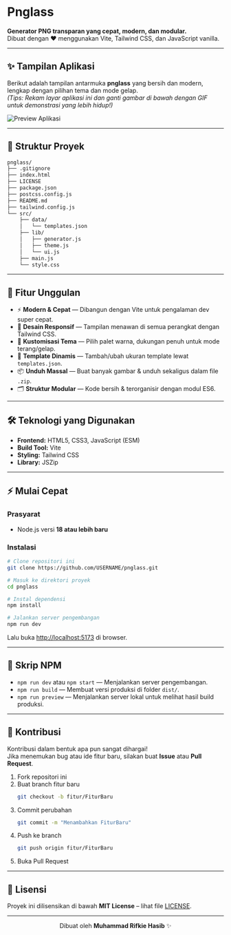 # Pnglass

**Generator PNG transparan yang cepat, modern, dan modular.**  
Dibuat dengan ❤️ menggunakan Vite, Tailwind CSS, dan JavaScript vanilla.

---

## ✨ Tampilan Aplikasi

Berikut adalah tampilan antarmuka **pnglass** yang bersih dan modern, lengkap dengan pilihan tema dan mode gelap.  
_(Tips: Rekam layar aplikasi ini dan ganti gambar di bawah dengan GIF untuk demonstrasi yang lebih hidup!)_

![Preview Aplikasi](https://placehold.co/600x400?text=Preview+App)

---

## 📂 Struktur Proyek

```bash
pnglass/
├── .gitignore
├── index.html
├── LICENSE
├── package.json
├── postcss.config.js
├── README.md
├── tailwind.config.js
└── src/
    ├── data/
    │   └── templates.json
    ├── lib/
    │   ├── generator.js
    │   ├── theme.js
    │   └── ui.js
    ├── main.js
    └── style.css
```

---

## 🚀 Fitur Unggulan

- ⚡ **Modern & Cepat** — Dibangun dengan Vite untuk pengalaman dev super cepat.  
- 📱 **Desain Responsif** — Tampilan menawan di semua perangkat dengan Tailwind CSS.  
- 🎨 **Kustomisasi Tema** — Pilih palet warna, dukungan penuh untuk mode terang/gelap.  
- 🧩 **Template Dinamis** — Tambah/ubah ukuran template lewat `templates.json`.  
- 📦 **Unduh Massal** — Buat banyak gambar & unduh sekaligus dalam file `.zip`.  
- 🗂️ **Struktur Modular** — Kode bersih & terorganisir dengan modul ES6.  

---

## 🛠️ Teknologi yang Digunakan

- **Frontend:** HTML5, CSS3, JavaScript (ESM)  
- **Build Tool:** Vite  
- **Styling:** Tailwind CSS  
- **Library:** JSZip  

---

## ⚡ Mulai Cepat

### Prasyarat
- Node.js versi **18 atau lebih baru**

### Instalasi

```bash
# Clone repositori ini
git clone https://github.com/USERNAME/pnglass.git

# Masuk ke direktori proyek
cd pnglass

# Instal dependensi
npm install

# Jalankan server pengembangan
npm run dev
```

Lalu buka [http://localhost:5173](http://localhost:5173) di browser.

---

## 📜 Skrip NPM

- `npm run dev` atau `npm start` — Menjalankan server pengembangan.  
- `npm run build` — Membuat versi produksi di folder `dist/`.  
- `npm run preview` — Menjalankan server lokal untuk melihat hasil build produksi.  

---

## 🤝 Kontribusi

Kontribusi dalam bentuk apa pun sangat dihargai!  
Jika menemukan bug atau ide fitur baru, silakan buat **Issue** atau **Pull Request**.

1. Fork repositori ini  
2. Buat branch fitur baru  
   ```bash
   git checkout -b fitur/FiturBaru
   ```
3. Commit perubahan  
   ```bash
   git commit -m "Menambahkan FiturBaru"
   ```
4. Push ke branch  
   ```bash
   git push origin fitur/FiturBaru
   ```
5. Buka Pull Request  

---

## 📄 Lisensi

Proyek ini dilisensikan di bawah **MIT License** – lihat file [LICENSE](./LICENSE).

---

<div align="center">
  Dibuat oleh <strong>Muhammad Rifkie Hasib</strong> ✨
</div>
